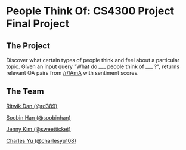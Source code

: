 # People Think Of: CS4300 Project Final Project

## The Project

Discover what certain types of people think and feel about a particular topic. Given an input query "What do ___ people think of ___ ?", returns relevant QA pairs from [/r/IAmA](https://www.reddit.com/r/IAmA/) with sentiment scores.


## The Team

[Ritwik Dan (@rd389)](https://github.com/rd389)

[Soobin Han (@soobinhan)](https://github.com/soobinhan)

[Jenny Kim (@sweetticket)](https://github.com/sweetticket)

[Charles Yu (@charlesyu108)](https://github.com/charlesyu108)
